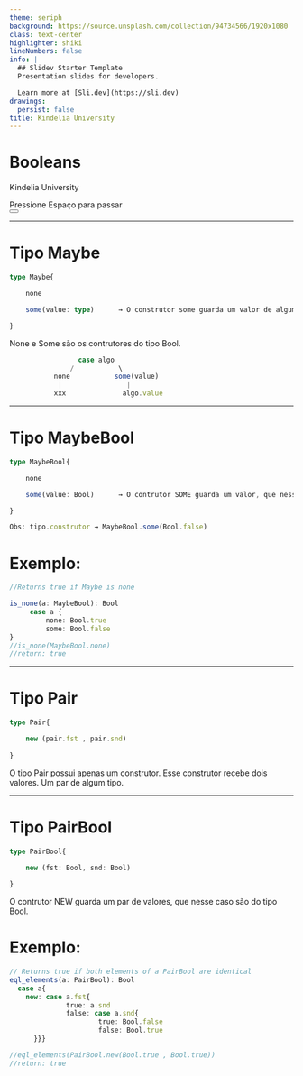 ```yaml
---
theme: seriph
background: https://source.unsplash.com/collection/94734566/1920x1080
class: text-center
highlighter: shiki
lineNumbers: false
info: |
  ## Slidev Starter Template
  Presentation slides for developers.

  Learn more at [Sli.dev](https://sli.dev)
drawings:
  persist: false
title: Kindelia University
---
```


# Booleans

Kindelia University

<div class="pt-12">
  <span @click="$slidev.nav.next" class="px-2 py-1 rounded cursor-pointer" hover="bg-white bg-opacity-10">
    Pressione Espaço para passar
     <carbon:arrow-right class="inline"/>
  </span>
</div>

<div class="abs-br m-6 flex gap-2">
  <button @click="$slidev.nav.openInEditor()" title="Open in Editor" class="text-xl icon-btn opacity-50 !border-none !hover:text-white">
    <carbon:edit />
  </button>
  <a href="https://github.com/Kindelia/slides" target="_blank" alt="GitHub"
    class="text-xl icon-btn opacity-50 !border-none !hover:text-white">
    <carbon-logo-github />
  </a>
</div>

---

# Tipo Maybe

```ts {all|1|1-3|}
type Maybe{

    none

    some(value: type)      → O construtor some guarda um valor de algum tipo.

}
```

None e Some são os contrutores do tipo Bool. 

```ts {all|1|1-3|}
                 case algo
               /           \
           none           some(value)
            |                |
           xxx              algo.value  
```

---

# Tipo MaybeBool

```ts {all|1|1-3|}
type MaybeBool{

    none

    some(value: Bool)      → O contrutor SOME guarda um valor, que nesse caso é do tipo Bool.

}

Obs: tipo.construtor → MaybeBool.some(Bool.false)
```

# Exemplo:
```ts {all|3|4-6|5-6|1-9}
//Returns true if Maybe is none

is_none(a: MaybeBool): Bool
	 case a {
		 none: Bool.true
		 some: Bool.false
}
//is_none(MaybeBool.none)
//return: true
```

---

# Tipo Pair

```ts {all|1|3|1-5 }
type Pair{

	new (pair.fst , pair.snd)
   
}
```

O tipo Pair possui apenas um construtor.
Esse construtor recebe dois valores. Um par de algum tipo.


---

# Tipo PairBool

```ts {all|1|3|1-5 }
type PairBool{

	new (fst: Bool, snd: Bool)
   
}
```
O contrutor NEW guarda um par de valores, que nesse caso são do tipo Bool.

# Exemplo:

```ts {all|2|3|3-4|5-6|7-8|2-9|all}
// Returns true if both elements of a PairBool are identical
eql_elements(a: PairBool): Bool 
  case a{
    new: case a.fst{
		      true: a.snd
		      false: case a.snd{
		              true: Bool.false
		              false: Bool.true
      }}}

//eql_elements(PairBool.new(Bool.true , Bool.true))
//return: true
```